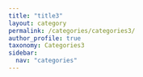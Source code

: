 ```yaml
---
title: "title3"
layout: category
permalink: /categories/categories3/
author_profile: true
taxonomy: Categories3
sidebar:
  nav: "categories"
---
```

